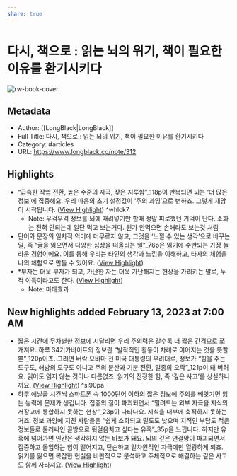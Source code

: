 ```yaml
---
share: true
---
```


# 다시, 책으로 : 읽는 뇌의 위기, 책이 필요한 이유를 환기시키다

![rw-book-cover](https://longblack-contens.s3.ap-northeast-2.amazonaws.com/image/20220531/1653959081b60c40ba46424f7f03c25f4586b268d6.png)

## Metadata
- Author: [[LongBlack|LongBlack]]
- Full Title: 다시, 책으로 : 읽는 뇌의 위기, 책이 필요한 이유를 환기시키다
- Category: #articles
- URL: https://www.longblack.co/note/312

## Highlights
- “급속한 작업 전환, 높은 수준의 자극, 잦은 지루함”_118p이 반복되면 뇌는 ‘더 많은 정보’에 집중해요. 우리 마음의 초기 설정값이 ‘주의 과잉’으로 변하죠. 그렇게 재앙이 시작됩니다. ([View Highlight](https://read.readwise.io/read/01gs30sat7gq0ejcs0rrmjpc4c)) ^whlck7
    - Note: 우걱우걱 정보를 뇌에 때려넣기만 할때 정말 피로했던 기억이 난다. 소화는 전혀 안되는데 일단 먹고 보는거다. 뭔가 안먹으면 손해라도 보는것 처럼
- 단어와 문장의 일차적 의미에 머무르지 않고, 그것을 ‘느낄 수 있는 생각’으로 바꾸는 일, 즉 “글을 읽으면서 다양한 심상을 떠올리는 일”_76p은 읽기에 수반되는 가장 놀라운 경험이에요. 이를 통해 우리는 타인의 생각과 느낌을 이해하고, 타자의 체험을 나의 체험으로 만들 수 있어요. ([View Highlight](https://read.readwise.io/read/01gs311a7n9v25j4kz33ft58ej))
- *부자는 더욱 부자가 되고, 가난한 자는 더욱 가난해지는 현상을 가리키는 말로, 누적 이득이라고도 한다. ([View Highlight](https://read.readwise.io/read/01gs313g0rkfhv0xywew61mkg3))
    - Note: 마태효과
## New highlights added February 13, 2023 at 7:00 AM
- 짧은 시간에 무차별한 정보에 시달리면 우리 주의력은 갈수록 더 짧은 간격으로 쪼개져요. 하루 34기가바이트의 정보란 “발작적인 활동이 차례로 이어지는 것을 뜻할 뿐”_120p이죠. 그러면 버락 오바마 전 미국 대통령의 우려대로, 정보가 “힘을 주는 도구도, 해방의 도구도 아니고 주의 분산과 기분 전환, 일종의 오락”_121p이 돼 버려요. 읽어도 읽지 않는 것이나 다름없죠. 읽기의 진정한 힘, 즉 ‘깊은 사고’를 상실하니까요. ([View Highlight](https://read.readwise.io/read/01gs32yjh5ba0jabxgtaagxd9j)) ^si90pa
- 하루 예닐곱 시간씩 스마트폰 속 1000단어 이하의 짧은 정보에 주의를 빼앗기면 읽는 능력에 문제가 생깁니다. 집중의 질이 파괴되면서 “밀려드는 외부 자극을 지식의 저장고에 통합하지 못하는 현상”_23p이 나타나요. 지식을 내부에 축적하지 못하는 거죠. 정보 과잉에 지친 사람들은 “쉽게 소화되고 밀도도 낮으며 지적인 부담도 적은 정보들로 둘러싸인 골방으로 뒷걸음치고 싶다는 유혹”_35p을 느낍니다.
  하지만 유혹에 넘어가면 인간은 생각하지 않는 바보가 돼요. 뇌의 깊은 연결망이 파괴되면서 집중하고 몰입하는 힘이 떨어지고, 단순하고 일차원적인 자극에만 열광하게 되죠. 읽기를 잃으면 복잡한 현실을 비판적으로 분석하고 주체적으로 해결하는 깊은 사고도 함께 사라져요. ([View Highlight](https://read.readwise.io/read/01gs331f6gx29tdbk1c87kad1t))
